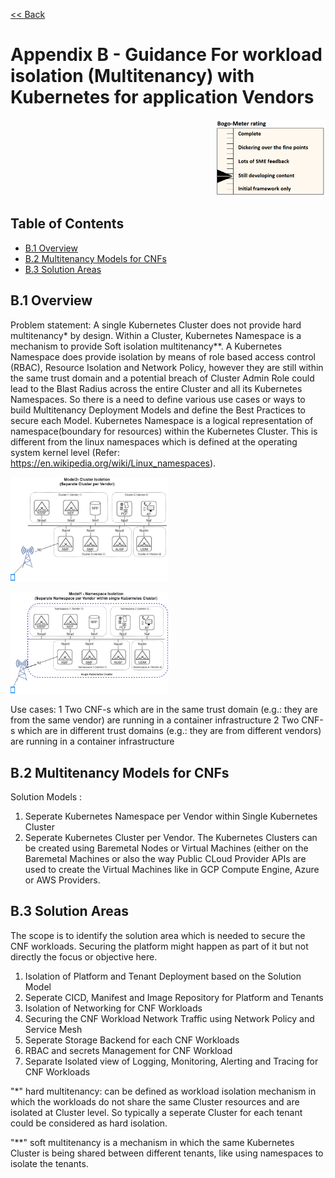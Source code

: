 [<< Back](../../kubernetes)
# Appendix B - Guidance For workload isolation (Multitenancy) with Kubernetes for application Vendors
<p align="right"><img src="../figures/bogo_sdc.png" alt="scope" title="Scope" width="35%"/></p>

## Table of Contents

* [B.1 Overview](#B.1)
* [B.2 Multitenancy Models for CNFs](#B.2)
* [B.3 Solution Areas](#B.3)


<a name="B.1"></a>
## B.1 Overview

Problem statement: A single Kubernetes Cluster does not provide hard multitenancy* by design. Within a Cluster, Kubernetes Namespace is a mechanism to provide Soft isolation multitenancy**.
A Kubernetes Namespace does provide isolation by means of role based access control (RBAC), Resource Isolation and Network Policy, however they are still within the same trust domain and a potential breach of Cluster Admin Role could lead to the Blast Radius across the entire Cluster and all its Kubernetes Namespaces.
So there is a need to define various use cases or ways to build Multitenancy Deployment Models and define the Best Practices to secure each Model.
Kubernetes Namespace is a logical representation of namespace(boundary for resources) within the Kubernetes Cluster.
This is different from the linux namespaces which is defined at the operating system kernel level (Refer: https://en.wikipedia.org/wiki/Linux_namespaces).
<p align="left"><img src="../figures/Model2-cluster-isolation.png" alt="scope" title="Scope" width="50%"/></p>
<p align="left"><img src="../figures/Model1-ns.png" alt="scope" title="Scope" width="50%"/></p>
Use cases:
1 Two CNF-s which are in the same trust domain (e.g.: they are from the same vendor) are running in a container infrastructure
2 Two CNF-s which are in different trust domains (e.g.: they are from different vendors) are running in a container infrastructure


<a name="B.2"></a>
## B.2 Multitenancy Models for CNFs
Solution Models :
1. Seperate Kubernetes Namespace per Vendor within Single Kubernetes Cluster
2. Seperate Kubernetes Cluster per Vendor.
The Kubernetes Clusters can be created using Baremetal Nodes or Virtual Machines (either on the Baremetal Machines or also the way Public CLoud Provider APIs are used to create the Virtual Machines like in GCP Compute Engine, Azure or AWS Providers.

<a name="B.3"></a>
## B.3 Solution Areas
The scope is to identify the solution area which is needed to secure the CNF workloads. Securing the platform might happen as part of it but not directly the focus or objective here.
1. Isolation of Platform and Tenant Deployment based on the Solution Model
2. Seperate CICD, Manifest and Image Repository for Platform and Tenants
3. Isolation of Networking for CNF Workloads
4. Securing the CNF Workload Network Traffic using Network Policy and Service Mesh
5. Seperate Storage Backend for each CNF Workloads
6. RBAC and secrets Management for CNF Workload
7. Separate Isolated view of Logging, Monitoring, Alerting and Tracing for CNF Workloads

"*" hard multitenancy: can be defined as workload isolation mechanism in which the workloads do not share the same Cluster resources and are isolated at Cluster level. So typically a seperate Cluster for each tenant could be considered as hard isolation.

"**" soft multitenancy is a mechanism in which the same Kubernetes Cluster is being shared between different tenants, like using namespaces to isolate the tenants.
